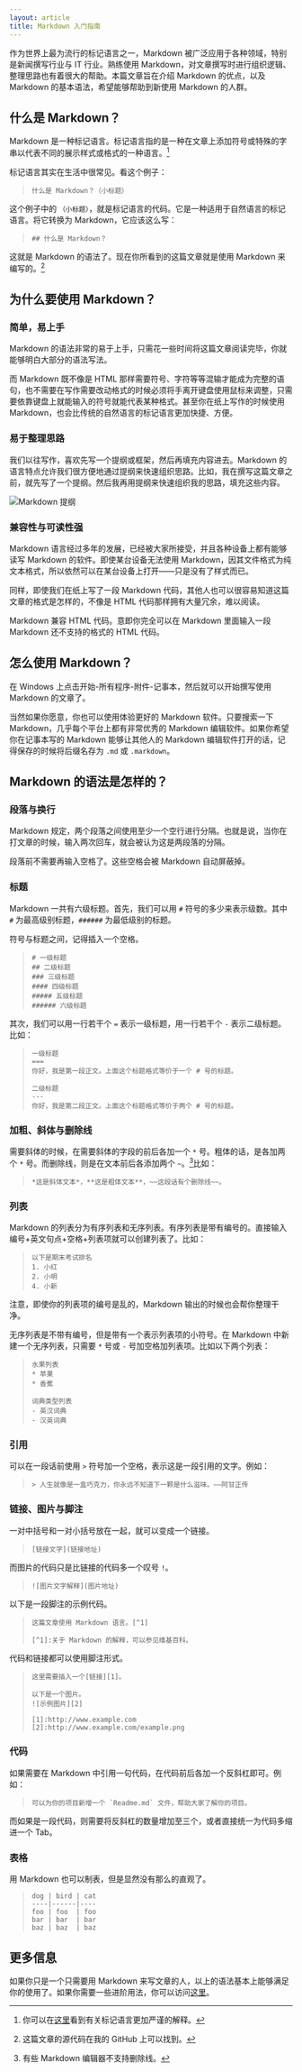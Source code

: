 ```yaml
---
layout: article
title: Markdown 入门指南
---
```


作为世界上最为流行的标记语言之一，Markdown 被广泛应用于各种领域，特别是新闻撰写行业与 IT 行业。熟练使用 Markdown，对文章撰写时进行组织逻辑、整理思路也有着很大的帮助。本篇文章旨在介绍 Markdown 的优点，以及 Markdown 的基本语法，希望能够帮助到新使用 Markdown 的人群。

## 什么是 Markdown？

Markdown 是一种标记语言。标记语言指的是一种在文章上添加符号或特殊的字串以代表不同的展示样式或格式的一种语言。[^1]

[^1]: 你可以在[这里](https://zh.wikipedia.org/wiki/%E7%BD%AE%E6%A0%87%E8%AF%AD%E8%A8%80)看到有关标记语言更加严谨的解释。

标记语言其实在生活中很常见。看这个例子：

> ```什么是 Markdown？（小标题）```

这个例子中的 `（小标题）`，就是标记语言的代码。它是一种适用于自然语言的标记语言。将它转换为 Markdown，它应该这么写：

> ```## 什么是 Markdown？```

这就是 Markdown 的语法了。现在你所看到的这篇文章就是使用 Markdown 来编写的。[^2]

[^2]: 这篇文章的源代码在我的 GitHub 上可以找到。

## 为什么要使用 Markdown？

### 简单，易上手

Markdown 的语法非常的易于上手，只需花一些时间将这篇文章阅读完毕，你就能够明白大部分的语法写法。

而 Markdown 既不像是 HTML 那样需要符号、字符等等混输才能成为完整的语句，也不需要在写作需要改动格式的时候必须将手离开键盘使用鼠标来调整，只需要依靠键盘上就能输入的符号就能代表某种格式。甚至你在纸上写作的时候使用 Markdown，也会比传统的自然语言的标记语言更加快捷、方便。

### 易于整理思路

我们以往写作，喜欢先写一个提纲或框架，然后再填充内容进去。Markdown 的语言特点允许我们很方便地通过提纲来快速组织思路。比如，我在撰写这篇文章之前，就先写了一个提纲。然后我再用提纲来快速组织我的思路，填充这些内容。

![Markdown 提纲](http://mdblog.astrianfm.com/Pics/2015-01-29-Markdown-intro/Markdown-list.png)

### 兼容性与可读性强

Markdown 语言经过多年的发展，已经被大家所接受，并且各种设备上都有能够读写 Markdown 的软件。即使某台设备无法使用 Markdown，因其文件格式为纯文本格式，所以依然可以在某台设备上打开——只是没有了样式而已。

同样，即使我们在纸上写了一段 Markdown 代码，其他人也可以很容易知道这篇文章的格式是怎样的，不像是 HTML 代码那样拥有大量冗余，难以阅读。

Markdown 兼容 HTML 代码。意即你完全可以在 Markdown 里面输入一段 Markdown 还不支持的格式的 HTML 代码。

## 怎么使用 Markdown？

在 Windows 上点击开始-所有程序-附件-记事本，然后就可以开始撰写使用 Markdown 的文章了。

当然如果你愿意，你也可以使用体验更好的 Markdown 软件。只要搜索一下 Markdown，几乎每个平台上都有非常优秀的 Markdown 编辑软件。如果你希望你在记事本写的 Markdown 能够让其他人的 Markdown 编辑软件打开的话，记得保存的时候将后缀名存为 `.md` 或 `.markdown`。

## Markdown 的语法是怎样的？

### 段落与换行

Markdown 规定，两个段落之间使用至少一个空行进行分隔。也就是说，当你在打文章的时候，输入两次回车，就会被认为这是两段落的分隔。

段落前不需要再输入空格了。这些空格会被 Markdown 自动屏蔽掉。

### 标题

Markdown 一共有六级标题。首先，我们可以用 `#` 符号的多少来表示级数。其中 `#` 为最高级别标题，`######` 为最低级别的标题。

符号与标题之间，记得插入一个空格。

> ```
> # 一级标题
> ## 二级标题
> ### 三级标题
> #### 四级标题
> ##### 五级标题
> ###### 六级标题
> ```

其次，我们可以用一行若干个 `=` 表示一级标题，用一行若干个 `-` 表示二级标题。比如：

> ```
> 一级标题
> ===
> 你好，我是第一段正文。上面这个标题格式等价于一个 # 号的标题。
> 
> 二级标题
> ---
> 你好，我是第二段正文。上面这个标题格式等价于两个 # 号的标题。
> ```

### 加粗、斜体与删除线

需要斜体的时候，在需要斜体的字段的前后各加一个 `*` 号。粗体的话，是各加两个 `*` 号。而删除线，则是在文本前后各添加两个 `~`。[^3]比如：

> `*这是斜体文本*，**这是粗体文本**，~~这段话有个删除线~~。`

[^3]: 有些 Markdown 编辑器不支持删除线。

### 列表

Markdown 的列表分为有序列表和无序列表。有序列表是带有编号的。直接输入编号+英文句点+空格+列表项就可以创建列表了。比如：

> ```
> 以下是期末考试排名
> 1. 小红
> 2. 小明
> 4. 小新
> ```

注意，即使你的列表项的编号是乱的，Markdown 输出的时候也会帮你整理干净。

无序列表是不带有编号，但是带有一个表示列表项的小符号。在 Markdown 中新建一个无序列表，只需要 `*` 号或 `-` 号加空格加列表项。比如以下两个列表：

> ```
> 水果列表
> * 苹果
> * 香蕉
>
> 词典类型列表
> - 英汉词典
> - 汉英词典
> ```

### 引用

可以在一段话前使用 `>` 符号加一个空格，表示这是一段引用的文字。例如：

> ```
> > 人生就像是一盒巧克力，你永远不知道下一颗是什么滋味。——阿甘正传
> ```

### 链接、图片与脚注

一对中括号和一对小括号放在一起，就可以变成一个链接。

> `[链接文字](链接地址)`

而图片的代码只是比链接的代码多一个叹号 `!`。

> `![图片文字解释](图片地址)`

以下是一段脚注的示例代码。

> ```
> 这篇文章使用 Markdown 语言。[^1]
> 
> [^1]:关于 Markdown 的解释，可以参见维基百科。
> ```

代码和链接都可以使用脚注形式。

> ```
> 这里需要插入一个[链接][1]。
> 
> 以下是一个图片。
> ![示例图片][2]
>
> [1]:http://www.example.com
> [2]:http://www.example.com/example.png
> ```

### 代码

如果需要在 Markdown 中引用一句代码，在代码前后各加一个反斜杠即可。例如：

> ```
> 可以为你的项目新增一个 `Readme.md` 文件，帮助大家了解你的项目。
> ```

而如果是一段代码，则需要将反斜杠的数量增加至三个，或者直接统一为代码多缩进一个 Tab。

### 表格

用 Markdown 也可以制表，但是显然没有那么的直观了。

> ```
> dog | bird | cat
> ----|------|----
> foo | foo  | foo
> bar | bar  | bar
> baz | baz  | baz
> ```

## 更多信息

如果你只是一个只需要用 Markdown 来写文章的人，以上的语法基本上能够满足你的使用了。如果你需要一些进阶用法，你可以访问[这里](http://wowubuntu.com/markdown/)。